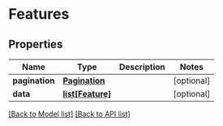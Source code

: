 # Features

## Properties
Name | Type | Description | Notes
------------ | ------------- | ------------- | -------------
**pagination** | [**Pagination**](#Pagination) |  | [optional] 
**data** | [**list[Feature]**](#Feature) |  | [optional] 

[[Back to Model list]](#documentation-for-models) [[Back to API list]](#documentation-for-api-endpoints)


